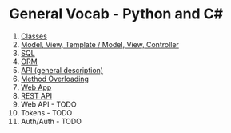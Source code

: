 # General Vocab - Python and C#

1. [Classes](./chapters/CLASSES.md)
1. [Model, View, Template / Model, View, Controller](./chapters/MVC-MVT.md)
1. [SQL](./chapters/SQL.md)
1. [ORM](./chapters/ORM.md)
1. [API (general description)](./chapters/API.md)
1. [Method Overloading](./chapters/METHOD-OVERLOADING.md)
1. [Web App](./chapters/WEB-APP.md)
1. [REST API](./chapters/REST-API.md)
1. Web API - TODO
1. Tokens - TODO
1. Auth/Auth - TODO 
<!-- (Joe is working on a presentation on all the different types of auth - will ask him to contribute) -->
